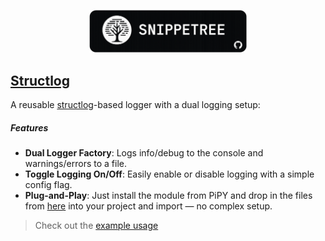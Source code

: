 <p align="center">
  <img src="https://github.com/PrajwalUlli/Snippetree/blob/main/banner.png" alt="Snippetree Banner" style="width:50%; max-width:800px;">
</p>


## [Structlog](https://github.com/hynek/structlog)
A reusable [structlog](https://github.com/hynek/structlog)-based logger with a dual logging setup:
##### Features
- **Dual Logger Factory**: Logs info/debug to the console and warnings/errors to a file.
- **Toggle Logging On/Off**: Easily enable or disable logging with a simple config flag.
- **Plug-and-Play**: Just install the module from PiPY and drop in the files from [here](https://github.com/PrajwalUlli/Snippetree/tree/main/Structlog) into your project and import — no complex setup.
> Check out the [example usage](https://github.com/PrajwalUlli/Snippetree/blob/main/Structlog/example.py)
